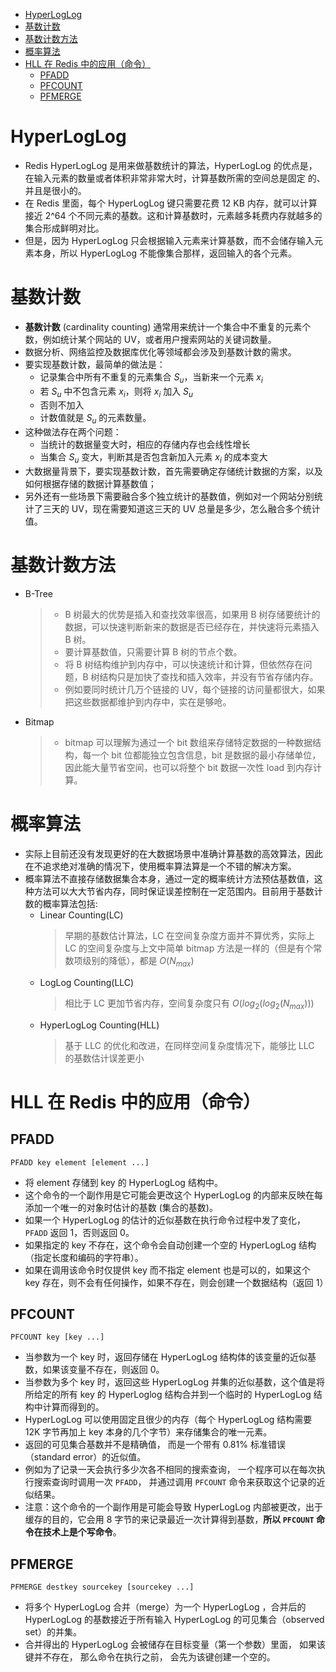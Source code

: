 - [HyperLogLog](#hyperloglog)
- [基数计数](#基数计数)
- [基数计数方法](#基数计数方法)
- [概率算法](#概率算法)
- [HLL 在 Redis 中的应用（命令）](#hll-在-redis-中的应用命令)
    - [PFADD](#pfadd)
    - [PFCOUNT](#pfcount)
    - [PFMERGE](#pfmerge)

# HyperLogLog

- Redis HyperLogLog 是用来做基数统计的算法，HyperLogLog 的优点是，在输入元素的数量或者体积非常非常大时，计算基数所需的空间总是固定 的、并且是很小的。
- 在 Redis 里面，每个 HyperLogLog 键只需要花费 12 KB 内存，就可以计算接近 2^64 个不同元素的基数。这和计算基数时，元素越多耗费内存就越多的集合形成鲜明对比。
- 但是，因为 HyperLogLog 只会根据输入元素来计算基数，而不会储存输入元素本身，所以 HyperLogLog 不能像集合那样，返回输入的各个元素。

# 基数计数

- **基数计数** (cardinality counting) 通常用来统计一个集合中不重复的元素个数，例如统计某个网站的 UV，或者用户搜索网站的关键词数量。
- 数据分析、网络监控及数据库优化等领域都会涉及到基数计数的需求。
- 要实现基数计数，最简单的做法是：
    - 记录集合中所有不重复的元素集合 $S_u$，当新来一个元素 $x_i$
    - 若 $S_u$ 中不包含元素 $x_i$，则将 $x_i$ 加入 $S_u$
    - 否则不加入
    - 计数值就是 $S_u$ 的元素数量。
- 这种做法存在两个问题：
    - 当统计的数据量变大时，相应的存储内存也会线性增长
    - 当集合 $S_u$ 变大，判断其是否包含新加入元素 $x_i$ 的成本变大
- 大数据量背景下，要实现基数计数，首先需要确定存储统计数据的方案，以及如何根据存储的数据计算基数值；
- 另外还有一些场景下需要融合多个独立统计的基数值，例如对一个网站分别统计了三天的 UV，现在需要知道这三天的 UV 总量是多少，怎么融合多个统计值。

# 基数计数方法

- B-Tree
   > - B 树最大的优势是插入和查找效率很高，如果用 B 树存储要统计的数据，可以快速判断新来的数据是否已经存在，并快速将元素插入 B 树。
   > - 要计算基数值，只需要计算 B 树的节点个数。
   > - 将 B 树结构维护到内存中，可以快速统计和计算，但依然存在问题，B 树结构只是加快了查找和插入效率，并没有节省存储内存。
   > - 例如要同时统计几万个链接的 UV，每个链接的访问量都很大，如果把这些数据都维护到内存中，实在是够呛。
- Bitmap
   > - bitmap 可以理解为通过一个 bit 数组来存储特定数据的一种数据结构，每一个 bit 位都能独立包含信息，bit 是数据的最小存储单位，因此能大量节省空间，也可以将整个 bit 数据一次性 load 到内存计算。

# 概率算法

- 实际上目前还没有发现更好的在大数据场景中准确计算基数的高效算法，因此在不追求绝对准确的情况下，使用概率算法算是一个不错的解决方案。
- 概率算法不直接存储数据集合本身，通过一定的概率统计方法预估基数值，这种方法可以大大节省内存，同时保证误差控制在一定范围内。目前用于基数计数的概率算法包括:
    - Linear Counting(LC)
        > 早期的基数估计算法，LC 在空间复杂度方面并不算优秀，实际上 LC 的空间复杂度与上文中简单 bitmap 方法是一样的（但是有个常数项级别的降低），都是 $O(N_{max})$
    - LogLog Counting(LLC)
        > 相比于 LC 更加节省内存，空间复杂度只有 $O(log_2(log_2(N_{max})))$
    - HyperLogLog Counting(HLL)
        > 基于 LLC 的优化和改进，在同样空间复杂度情况下，能够比 LLC 的基数估计误差更小

# HLL 在 Redis 中的应用（命令）

## PFADD

```
PFADD key element [element ...]
```
- 将 element 存储到 key 的 HyperLogLog 结构中。
- 这个命令的一个副作用是它可能会更改这个 HyperLogLog 的内部来反映在每添加一个唯一的对象时估计的基数 (集合的基数)。
- 如果一个 HyperLogLog 的估计的近似基数在执行命令过程中发了变化，`PFADD` 返回 1，否则返回 0。
- 如果指定的 key 不存在，这个命令会自动创建一个空的 HyperLogLog 结构（指定长度和编码的字符串）。
- 如果在调用该命令时仅提供 key 而不指定 element 也是可以的，如果这个 key 存在，则不会有任何操作，如果不存在，则会创建一个数据结构（返回 1）

## PFCOUNT

```
PFCOUNT key [key ...]
```
- 当参数为一个 key 时，返回存储在 HyperLogLog 结构体的该变量的近似基数，如果该变量不存在，则返回 0。
- 当参数为多个 key 时，返回这些 HyperLogLog 并集的近似基数，这个值是将所给定的所有 key 的 HyperLoglog 结构合并到一个临时的 HyperLogLog 结构中计算而得到的。
- HyperLogLog 可以使用固定且很少的内存（每个 HyperLogLog 结构需要 12K 字节再加上 key 本身的几个字节）来存储集合的唯一元素。
- 返回的可见集合基数并不是精确值， 而是一个带有 0.81% 标准错误（standard error）的近似值。
- 例如为了记录一天会执行多少次各不相同的搜索查询， 一个程序可以在每次执行搜索查询时调用一次 `PFADD`， 并通过调用 `PFCOUNT` 命令来获取这个记录的近似结果。
- 注意：这个命令的一个副作用是可能会导致 HyperLogLog 内部被更改，出于缓存的目的，它会用 8 字节的来记录最近一次计算得到基数，**所以 `PFCOUNT` 命令在技术上是个写命令**。

## PFMERGE

```
PFMERGE destkey sourcekey [sourcekey ...]
```
- 将多个 HyperLogLog 合并（merge）为一个 HyperLogLog ，合并后的 HyperLogLog 的基数接近于所有输入 HyperLogLog 的可见集合（observed set）的并集。
- 合并得出的 HyperLogLog 会被储存在目标变量（第一个参数）里面， 如果该键并不存在， 那么命令在执行之前， 会先为该键创建一个空的。